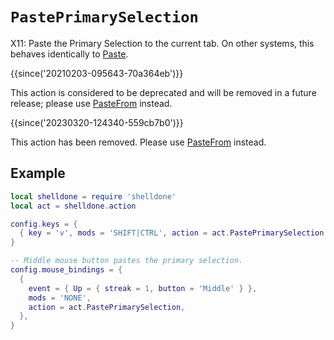 # `PastePrimarySelection`

X11: Paste the Primary Selection to the current tab.
On other systems, this behaves identically to [Paste](Paste.md).

{{since('20210203-095643-70a364eb')}}

This action is considered to be deprecated and will be removed in
a future release; please use [PasteFrom](PasteFrom.md) instead.

{{since('20230320-124340-559cb7b0')}}

This action has been removed. Please use [PasteFrom](PasteFrom.md) instead.

## Example

```lua
local shelldone = require 'shelldone'
local act = shelldone.action

config.keys = {
  { key = 'v', mods = 'SHIFT|CTRL', action = act.PastePrimarySelection },
}

-- Middle mouse button pastes the primary selection.
config.mouse_bindings = {
  {
    event = { Up = { streak = 1, button = 'Middle' } },
    mods = 'NONE',
    action = act.PastePrimarySelection,
  },
}
```

